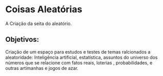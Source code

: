 # Coisas Aleatórias

A Criação da seita do aleatório.

## Objetivos:

Criação de um espaço para estudos e testes de temas ralcionados a aleatoridade: Inteligência artificial, estatística, assuntos do universo dos números que se relacione com fatos reais, loterias , probabilidades, e outras artimanhas e jogos de azar.

